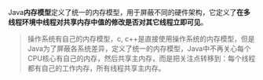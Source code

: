 Java**内存模型**定义了统一的内存模型，用于屏蔽不同的硬件架构，它定义了**在多线程环境中线程对共享内存中值的修改是否对其它线程立即可见**。

> 操作系统有自己的内存模型，c, c++是直接使用操作系统的内存模型，但是Java为了屏蔽各系统差异，定义了统一的内存模型，Java中不再关心每个CPU核心有自己的内存，然后共享主内存，而是把关注点转移到：每个线程都有自己的工作内存，所有线程共享主内存。

